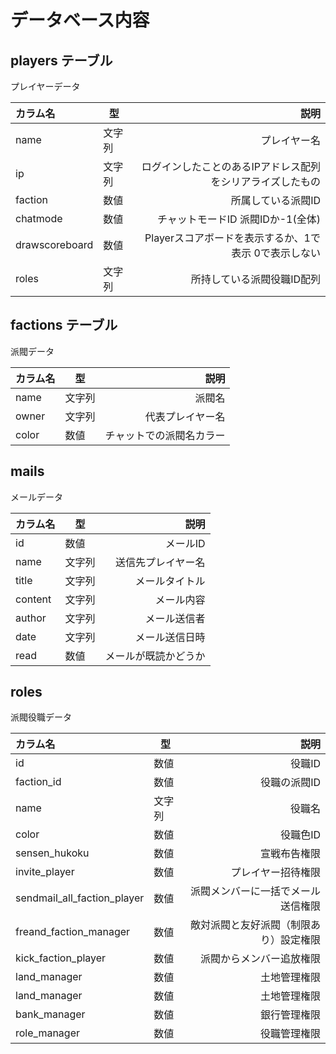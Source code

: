 # データベース内容

## players テーブル
プレイヤーデータ

| カラム名 | 型 |  説明 |
|:-----------|------------|------------:|
| name | 文字列 | プレイヤー名 |
| ip | 文字列 | ログインしたことのあるIPアドレス配列をシリアライズしたもの |
| faction | 数値 | 所属している派閥ID |
| chatmode | 数値 | チャットモードID 派閥IDか-1(全体) |
| drawscoreboard | 数値 | Playerスコアボードを表示するか、1で表示 0で表示しない |
| roles | 文字列 | 所持している派閥役職ID配列 |

## factions テーブル
派閥データ

| カラム名 | 型 |  説明 |
|:-----------|------------|------------:|
| name | 文字列 | 派閥名 |
| owner | 文字列 | 代表プレイヤー名 |
| color | 数値 | チャットでの派閥名カラー |

## mails
メールデータ

| カラム名 | 型 |  説明 |
|:-----------|------------|------------:|
| id | 数値 | メールID |
| name | 文字列 | 送信先プレイヤー名 |
| title | 文字列 | メールタイトル |
| content | 文字列 | メール内容 |
| author | 文字列 | メール送信者 |
| date | 文字列 | メール送信日時 |
| read | 数値 | メールが既読かどうか |

## roles
派閥役職データ

| カラム名 | 型 |  説明 |
|:-----------|------------|------------:|
| id | 数値 | 役職ID |
| faction_id | 数値 | 役職の派閥ID | 
| name | 文字列 | 役職名 |
| color | 数値 | 役職色ID |
| sensen_hukoku | 数値 | 宣戦布告権限 |
| invite_player | 数値 | プレイヤー招待権限 |
| sendmail_all_faction_player | 数値 | 派閥メンバーに一括でメール送信権限 |
| freand_faction_manager | 数値 | 敵対派閥と友好派閥（制限あり）設定権限 |
| kick_faction_player | 数値 | 派閥からメンバー追放権限 |
| land_manager | 数値 | 土地管理権限 |
| land_manager | 数値 | 土地管理権限 |
| bank_manager | 数値 | 銀行管理権限 |
| role_manager | 数値 | 役職管理権限 |